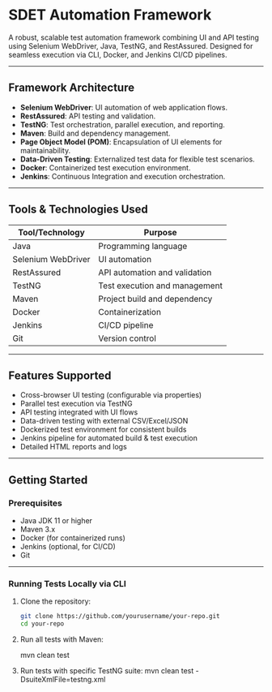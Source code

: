 # SDET Automation Framework

A robust, scalable test automation framework combining UI and API testing using Selenium WebDriver, Java, TestNG, and RestAssured. Designed for seamless execution via CLI, Docker, and Jenkins CI/CD pipelines.

---

## Framework Architecture

- **Selenium WebDriver**: UI automation of web application flows.
- **RestAssured**: API testing and validation.
- **TestNG**: Test orchestration, parallel execution, and reporting.
- **Maven**: Build and dependency management.
- **Page Object Model (POM)**: Encapsulation of UI elements for maintainability.
- **Data-Driven Testing**: Externalized test data for flexible test scenarios.
- **Docker**: Containerized test execution environment.
- **Jenkins**: Continuous Integration and execution orchestration.

---

## Tools & Technologies Used

| Tool/Technology | Purpose                         |
|-----------------|--------------------------------|
| Java            | Programming language            |
| Selenium WebDriver | UI automation                 |
| RestAssured     | API automation and validation  |
| TestNG          | Test execution and management  |
| Maven           | Project build and dependency   |
| Docker          | Containerization               |
| Jenkins         | CI/CD pipeline                 |
| Git             | Version control                |

---

## Features Supported

- Cross-browser UI testing (configurable via properties)
- Parallel test execution via TestNG
- API testing integrated with UI flows
- Data-driven testing with external CSV/Excel/JSON
- Dockerized test environment for consistent builds
- Jenkins pipeline for automated build & test execution
- Detailed HTML reports and logs

---

## Getting Started

### Prerequisites

- Java JDK 11 or higher
- Maven 3.x
- Docker (for containerized runs)
- Jenkins (optional, for CI/CD)
- Git

---

### Running Tests Locally via CLI

1. Clone the repository:

   ```bash
   git clone https://github.com/yourusername/your-repo.git
   cd your-repo


2. Run all tests with Maven:
   
   mvn clean test

3.  Run tests with specific TestNG suite:
    mvn clean test -DsuiteXmlFile=testng.xml
